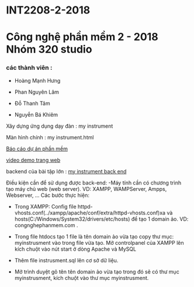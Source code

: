 # INT2208-2-2018

# Công nghệ phần mềm 2 - 2018 Nhóm 320 studio

### các thành viên :  
- Hoàng Mạnh Hưng

- Phan Nguyên Lâm
		  
- Đỗ Thanh Tâm
		  
- Nguyễn Bá Khiêm

Xây dựng ứng dụng dạy đàn : my instrument

Màn hình chính : my instrument.html

[Báo cáo dự án phần mềm](https://docs.google.com/document/d/161cTT8VulbtWLVfY7JURB7gESdgl9ezzXQQtfq2T7V0/edit)

[video demo trang web](https://bit.ly/2KQWbdd)

backend của bài tập lớn : [my instrument back end](https://github.com/truonganhhoang/INT2208-2-2018/tree/master/NguyenBaKhiem/myinstrusment)

Điều kiện cần để sử dụng được back-end: -Máy tính cần có chương trình tạo máy chủ web (web server). VD: XAMPP, WAMPServer, Ampps, Webserver, ... Các bước thực hiện:

- Trong XAMPP: Config file httpd-vhosts.conf(../xampp/apache/conf/extra/httpd-vhosts.conf)xa và hosts(C:/Windows/System32/drivers/etc/hosts) để tạo 1 domain ảo. VD: congnghephanmem.com .
	
- Trong file htdocs tạo 1 file là tên domain ảo vừa tạo copy thư mục: myinstrusment vào trong file vừa tạo. Mở controlpanel của XAMPP lên kích chuột vào nút start ở dòng Apache và MySQL

- Thêm file instrusment.sql lên cơ sở dữ liệu.
	
- Mở trình duyệt gõ tên tên domain ảo vừa tạo trong đó sẽ có thư mục myinstrusment, kích chuột vào thư mục myinstrusment.
